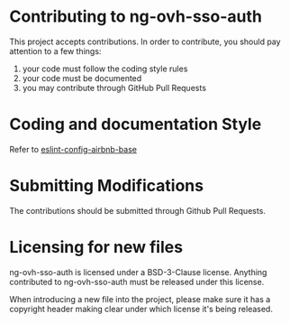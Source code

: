 # Contributing to ng-ovh-sso-auth

This project accepts contributions. In order to contribute, you should
pay attention to a few things:

1. your code must follow the coding style rules
2. your code must be documented
3. you may contribute through GitHub Pull Requests

# Coding and documentation Style

Refer to [eslint-config-airbnb-base](https://github.com/airbnb/javascript/tree/master/packages/eslint-config-airbnb-base)

# Submitting Modifications

The contributions should be submitted through Github Pull Requests.

# Licensing for new files

ng-ovh-sso-auth is licensed under a BSD-3-Clause license. Anything
contributed to ng-ovh-sso-auth must be released under this license.

When introducing a new file into the project, please make sure it has a
copyright header making clear under which license it's being released.
